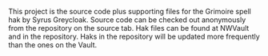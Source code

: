 This project is the source code plus supporting files for the Grimoire spell hak by Syrus Greycloak.  Source code can be checked out anonymously from the repository on the source tab.  Hak files can be found at NWVault and in the repository.  Haks in the repository will be updated more frequently than the ones on the Vault.
